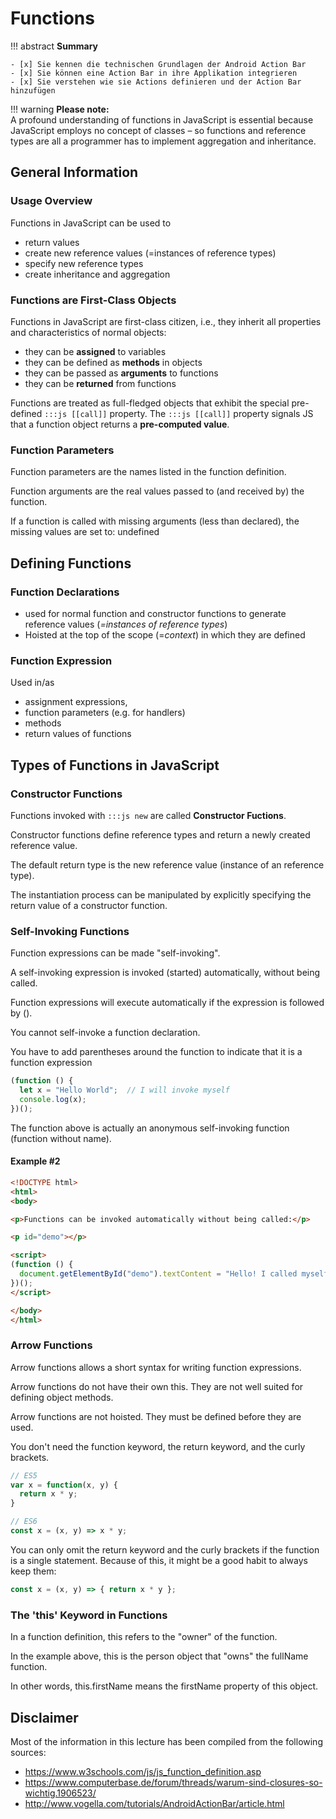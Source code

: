 # Functions

!!! abstract
    **Summary**

    - [x] Sie kennen die technischen Grundlagen der Android Action Bar
    - [x] Sie können eine Action Bar in ihre Applikation integrieren
    - [x] Sie verstehen wie sie Actions definieren und der Action Bar hinzufügen


!!! warning
    **Please note:**  
    A profound understanding of functions in JavaScript is essential because JavaScript employs no concept of classes – so functions and reference types are all a programmer has to implement aggregation and inheritance. 


## General Information

### Usage Overview 
Functions in JavaScript can be used to

- return values
- create new reference values (=instances of reference types)
- specify new reference types
- create inheritance and aggregation

### Functions are First-Class Objects

Functions in JavaScript are first-class citizen, i.e., they inherit all properties and characteristics of normal objects:

- they can be **assigned** to variables
- they can be defined as **methods** in objects
- they can be passed as **arguments** to functions
- they can be **returned** from functions

Functions are treated as full-fledged objects that exhibit the special pre-defined `:::js [[call]]` property. 
The `:::js [[call]]` property signals JS that a function object returns a **pre-computed value**.


### Function Parameters

Function parameters are the names listed in the function definition.

Function arguments are the real values passed to (and received by) the function.

If a function is called with missing arguments (less than declared), the missing values are set to: undefined


## Defining Functions

### Function Declarations

- used for normal function and constructor functions to generate reference values (_=instances of reference types_)
- Hoisted at the top of the scope (=_context_) in which they are defined 



### Function Expression

Used in/as 

  - assignment expressions, 
  - function parameters (e.g. for handlers)
  - methods
  - return values of functions




## Types of Functions in JavaScript


### Constructor Functions

Functions invoked with `:::js new` are called __Constructor Fuctions__.

Constructor functions define reference types and return a newly created reference value.

The default return type is the new reference value (instance of an reference type).

The instantiation process can be manipulated by explicitly specifying the return value of a constructor function.




### Self-Invoking Functions

Function expressions can be made "self-invoking".

A self-invoking expression is invoked (started) automatically, without being called.

Function expressions will execute automatically if the expression is followed by ().

You cannot self-invoke a function declaration.

You have to add parentheses around the function to indicate that it is a function expression

``` javascript
(function () {
  let x = "Hello World";  // I will invoke myself
  console.log(x);
})();
```

The function above is actually an anonymous self-invoking function (function without name).


#### Example #2

``` html
<!DOCTYPE html>
<html>
<body>

<p>Functions can be invoked automatically without being called:</p>

<p id="demo"></p>

<script>
(function () {
  document.getElementById("demo").textContent = "Hello! I called myself";
})();
</script>

</body>
</html>
```


### Arrow Functions

Arrow functions allows a short syntax for writing function expressions.

Arrow functions do not have their own this. They are not well suited for defining object methods.

Arrow functions are not hoisted. They must be defined before they are used.

You don't need the function keyword, the return keyword, and the curly brackets.

```javascript
// ES5
var x = function(x, y) {
  return x * y;
}

// ES6
const x = (x, y) => x * y;
```

You can only omit the return keyword and the curly brackets if the function is a single statement. Because of this, it might be a good habit to always keep them:

```javascript
const x = (x, y) => { return x * y };
```

### The 'this' Keyword in Functions

In a function definition, this refers to the "owner" of the function.

In the example above, this is the person object that "owns" the fullName function.

In other words, this.firstName means the firstName property of this object.



## Disclaimer

Most of the information in this lecture has been compiled from the following sources:

* <https://www.w3schools.com/js/js_function_definition.asp>
* <https://www.computerbase.de/forum/threads/warum-sind-closures-so-wichtig.1906523/>
* <http://www.vogella.com/tutorials/AndroidActionBar/article.html>
